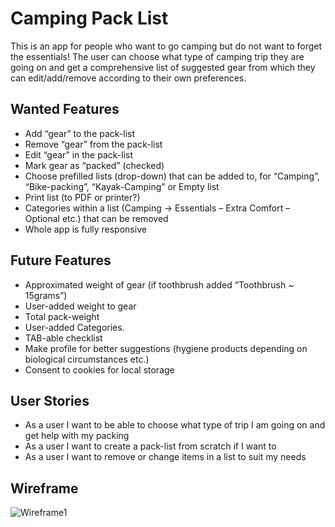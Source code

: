 # Camping Pack List

This is an app for people who want to go camping but do not want to forget the essentials!
The user can choose what type of camping trip they are going on and get a comprehensive list of suggested gear from which they can edit/add/remove according to their own preferences.

## Wanted Features

- Add “gear” to the pack-list
- Remove “gear” from the pack-list
- Edit “gear” in the pack-list
- Mark gear as “packed” (checked)
- Choose prefilled lists (drop-down) that can be added to, for “Camping”, “Bike-packing”, “Kayak-Camping” or Empty list
- Print list (to PDF or printer?)
- Categories within a list (Camping -> Essentials – Extra Comfort – Optional etc.) that can be removed
- Whole app is fully responsive

## Future Features

- Approximated weight of gear (if toothbrush added “Toothbrush ~ 15grams”)
- User-added weight to gear
- Total pack-weight
- User-added Categories.
- TAB-able checklist
- Make profile for better suggestions (hygiene products depending on biological circumstances etc.)
- Consent to cookies for local storage

## User Stories

- As a user I want to be able to choose what type of trip I am going on and get help with my packing
- As a user I want to create a pack-list from scratch if I want to
- As a user I want to remove or change items in a list to suit my needs

## Wireframe
![Wireframe1](https://i.imgur.com/RHm3fsC.png) 
